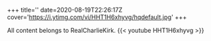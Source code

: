 +++
title=''
date=2020-08-19T22:26:17Z
cover='https://i.ytimg.com/vi/HHT1H6xhyvg/hqdefault.jpg'
+++

All content belongs to RealCharlieKirk.
{{< youtube HHT1H6xhyvg >}}
